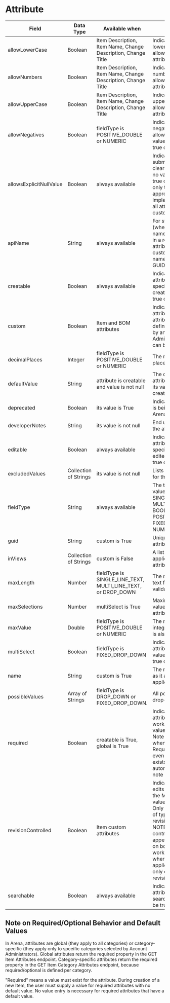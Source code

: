 # Attribute

| Field | Data Type | Available when | Description |
|  --- |  --- |  --- |  --- | 
| allowLowerCase | Boolean | Item Description, Item Name, Change Description, Change Title | Indicates whether or not lowercase characters are allowed in values for this attribute |
| allowNumbers | Boolean | Item Description, Item Name, Change Description, Change Title | Indicates whether or not number characters are allowed in values for this attribute |
| allowUpperCase | Boolean | Item Description, Item Name, Change Description, Change Title | Indicates whether or not uppercase characters are allowed in values for this attribute |
| allowNegatives | Boolean | fieldType is POSITIVE_DOUBLE or NUMERIC | Indicates whether or not negative numbers are allowed for the attribute value. The value can be true or false.  |
| allowsExplicitNullValue | Boolean | always available | Indicates whether or not submitting a value of null clears the field, resulting in no value. The value can be true or false. This value is only true for approvalDeadlineDateTime, implementationStatus, and all attributes where custom=true. |
| apiName | String | always available | For system attributes \(when custom=false\), the name of an attribute used in a request. For additional attributes \(when custom=true\), the API name is the same as the GUID. |
| creatable | Boolean | always available | Indicates whether or not an attribute value can be specified when an item is created. The value can be true or false. |
| custom | Boolean | Item and BOM attributes | Indicates whether or not an attribute is a custom attribute \(a non system\-defined attribute defined by an Account Administrator\). The value can be true or false. |
| decimalPlaces | Integer | fieldType is POSITIVE_DOUBLE or NUMERIC | The number of decimal places for a numeric value.  |
| defaultValue | String | attribute is creatable and value is not null | The default value for an attribute. Only shown when its value is not null and creatable is True. |
| deprecated | Boolean | its value is True | Indicates when an attribute is being phased out of the Arena REST API.  |
| developerNotes | String | its value is not null | End user information about the attribute.  |
| editable | Boolean | always available | Indicates whether or not an attribute value can be specified when an item is edited. The value can be true or false. |
| excludedValues | Collection of Strings | its value is not null | Lists disallowed characters for the attribute value |
| fieldType | String | always available | The type of attribute. This value can be SINGLE_LINE_TEXT, MULTI_LINE_TEXT, BOOLEAN, DROP_DOWN, POSITIVE_DOUBLE, FIXED_DROPDOWN, NUMERIC, DATETIME |
| guid | String | custom is True | Unique identifier for the attribute.  |
| inViews | Collection of Strings | custom is False | A list of views in the Arena application in which the attribute is shown. |
| maxLength | Number | fieldType is SINGLE_LINE_TEXT, MULTI_LINE_TEXT, or DROP_DOWN | The maximum length of a text field. This is used for validation.  |
| maxSelections | Number | multiSelect is True | Maximum number of values allowed for the attribute. |
| maxValue | Double | fieldType is POSITIVE_DOUBLE or NUMERIC | The maximum value for an integer or double field. This is also used for validation.  |
| multiSelect | Boolean | fieldType is FIXED_DROP_DOWN | Indicates whether or not an attribute can have multiple values. The value can be true or false. |
| name | String | custom is True | The name of the attribute as it appears in the Arena application.  |
| possibleValues | Array of Strings | fieldType is DROP_DOWN or FIXED_DROP_DOWN. | All possible values for a drop\-down list.  |
| required | Boolean | creatable is True, global is True | Indicates whether or not an attribute is Required in the workspace \(meaning a value must be supplied.\) Note that this value is true when an attribute is Required in the workspace, even when a default value exists and will be selected automatically. \(see the note below\) |
| revisionControlled | Boolean | Item custom attributes | Indicates whether or not edits to the attribute trigger the Modified flag. The value can be true or false. Only item custom attributes of type COST can be revisionControlled=false. NOTE non\-revision controlled attributes appear and can be edited on both the effective and working revisions of items whereas in the Arena application, they appear only on the effective revision.  |
| searchable | Boolean | always available | Indicates whether or not an attribute can be used as a search filter. The value can be true or false. |

## Note on Required/Optional Behavior and Default Values
In Arena, attributes are global \(they apply to all categories\) or category\-specific \(they apply only to spceific categories selected by Account Administrators\). Global attributes return the required property in the GET Item Attributes endpoint. Category\-specific attributes return the required property in the GET Item Category Attributes endpoint, because required/optional is defined per category.

"Required" means a value  must exist for the attribute. During creation of a new Item, the user must supply a value for required attributes with no default value. No value entry is necessary for required attributes that have a default value.

